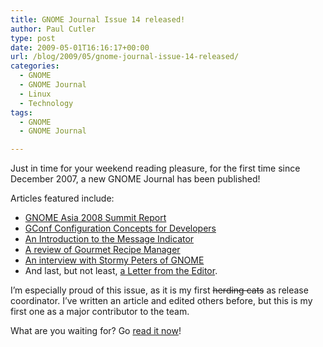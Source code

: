 ```yaml
---
title: GNOME Journal Issue 14 released!
author: Paul Cutler
type: post
date: 2009-05-01T16:16:17+00:00
url: /blog/2009/05/gnome-journal-issue-14-released/
categories:
  - GNOME
  - GNOME Journal
  - Linux
  - Technology
tags:
  - GNOME
  - GNOME Journal

---
```

Just in time for your weekend reading pleasure, for the first time since December 2007, a new GNOME Journal has been published!

Articles featured include:

  * [GNOME Asia 2008 Summit Report][1]
  * [GConf Configuration Concepts for Developers][2]
  * [An Introduction to the Message Indicator][3]
  * [A review of Gourmet Recipe Manager][4]
  * [An interview with Stormy Peters of GNOME][5]
  * And last, but not least, [a Letter from the Editor][6].

I&#8217;m especially proud of this issue, as it is my first <del datetime="2009-05-01T16:12:28+00:00">herding cats</del> as release coordinator. I&#8217;ve written an article and edited others before, but this is my first one as a major contributor to the team.

What are you waiting for? Go [read it now][7]!

 [1]: http://www.gnomejournal.org/article/69/gnome-asia-summit-2008-report
 [2]: http://www.gnomejournal.org/article/68/gconf-configuration-system-concepts-for-developers
 [3]: http://www.gnomejournal.org/article/67/an-introduction-to-the-message-indicator
 [4]: http://www.gnomejournal.org/article/66/cooking-with-gourmet-recipe-manager
 [5]: http://www.gnomejournal.org/article/64/behind-the-scenes-stormy-peters
 [6]: http://www.gnomejournal.org/article/63/letter-from-the-editor-gnome-30
 [7]: http://www.gnomejournal.org